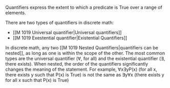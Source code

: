 Quantifiers express the extent to which a predicate is True over a range of elements.

There are two types of quantifiers in discrete math:
- [[M 1019 Universal quantifier|Universal quantifiers]]
- [[M 1019 Exestential quantifier|Existential Quantifiers]]

In discrete math, any two [[M 1019 Nested Quantifiers|quantifiers can be nested]], as long as one is within the scope of the other. The most common types are the universal quantifier (∀, for all) and the existential quantifier (∃, there exists). When nested, the order of the quantifiers significantly changes the meaning of the statement. For example, ∀x∃yP(x) (for all x, there exists y such that P(x) is True) is not the same as ∃y∀x (there exists y for all x such that P(x) is True)
